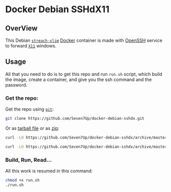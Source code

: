 
# Docker Debian SSHdX11

## OverView

This Debian [`streach-slim`](https://hub.docker.com/layers/debian/library/debian/stretch-slim/images/sha256-3e6f082b2511516bb3f7f216d9611b837e1ce9891ef145c85cd5570b60170ed6) [Docker](https://docker.com/) container is made with [OpenSSH](https://www.openssh.com/) service to forward [`X11`](https://www.x.org/) windows.

## Usage

All that you need to do is to get this repo and run `run.sh` script, which build the image, create a container, and give you the ssh command and the password.

### Get the repo:

Get the repo using [`git`](https://git-scm.com/):

```bash
git clone https://github.com/Seven7Up/docker-debian-sshdx.git
```

Or as [tarball file](https://github.com/Seven7Up/docker-debian-sshdx/archive/master.tar.gz) or as [zip](https://github.com/Seven7Up/docker-debian-sshdx/archive/master.zip):

```bash
curl -LO https://github.com/Seven7Up/docker-debian-sshdx/archive/master.tar.gz

curl -LO https://github.com/Seven7Up/docker-debian-sshdx/archive/master.zip
```

### Build, Run, Read...

All this work is resumed in this command:

```bash
chmod +x run.sh
./run.sh
```
